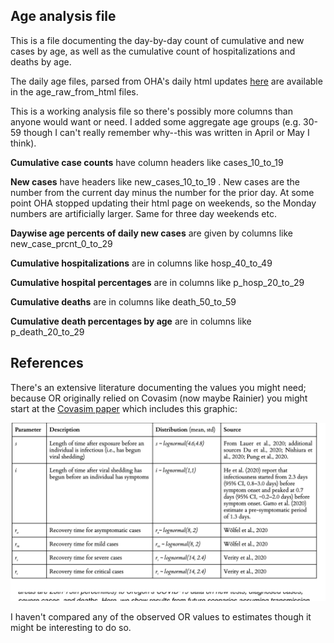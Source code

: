 ## Age analysis file

This is a file documenting the day-by-day count of cumulative and new cases by age, as well as the cumulative count of hospitalizations and deaths by age.

The daily age files, parsed from OHA's daily html updates [here](https://govstatus.egov.com/OR-OHA-COVID-19) are available in the age\_raw\_from\_html files.

This is a working analysis file so there's possibly more columns than anyone would want or need. I added some aggregate age groups (e.g. 30-59 though I can't really remember why--this was written in April or May I think). 

**Cumulative case counts** have column headers like cases\_10\_to\_19

**New cases** have headers like new\_cases\_10\_to\_19 . New cases are the number from the current day minus the number for the prior day. At some point OHA stopped updating their html page on weekends, so the Monday numbers are artificially larger. Same for three day weekends etc. 

**Daywise age percents of daily new cases** are given by columns like new\_case\_prcnt\_0\_to\_29

**Cumulative hospitalizations** are in columns like hosp\_40\_to\_49

**Cumulative hospital percentages** are in columns like p\_hosp\_20\_to\_29

**Cumulative deaths** are in columns like death\_50\_to\_59 

**Cumulative death percentages by age** are in columns like p\_death\_20\_to\_29

## References 

There's an extensive literature documenting the values you might need; because OR originally relied on Covasim (now maybe Rainier) you might start at the [Covasim paper](https://covid.idmod.org/data/Covasim_model_report.pdf) which includes this graphic:

![MacDown logo](params_approx.png)

I haven't compared any of the observed OR values to estimates though it might be interesting to do so.


